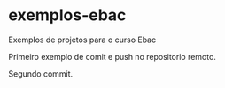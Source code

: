 # exemplos-ebac
Exemplos de projetos para o curso Ebac

Primeiro exemplo de comit e push no repositorio remoto.

Segundo commit.
